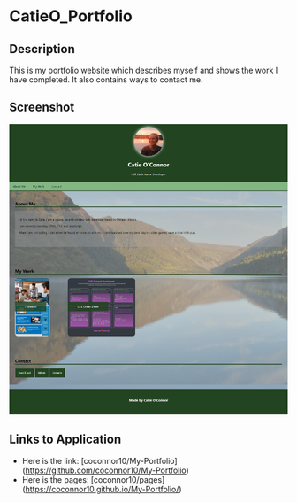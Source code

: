 # CatieO_Portfolio

## Description

This is my portfolio website which describes myself and shows the work I have completed. It also contains ways to contact me.

## Screenshot

![My portfolio website includes a navigation bar, a header image, screenshot images of my work, and links for various contact information.](./images/screenshot.png)

## Links to Application

- Here is the link: [coconnor10/My-Portfolio] (https://github.com/coconnor10/My-Portfolio)
- Here is the pages: [coconnor10/pages] (https://coconnor10.github.io/My-Portfolio/)

